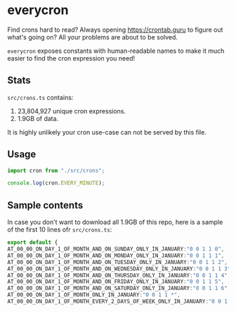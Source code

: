 # everycron

Find crons hard to read? Always opening https://crontab.guru to figure out
what's going on? All your problems are about to be solved.

`everycron` exposes constants with human-readable names to make it much easier
to find the cron expression you need!

## Stats

`src/crons.ts` contains:

1. 23,804,927 unique cron expressions.
2. 1.9GB of data.

It is highly unlikely your cron use-case can not be served by this file.

## Usage

```typescript
import cron from "./src/crons";

console.log(cron.EVERY_MINUTE);
```

## Sample contents

In case you don't want to download all 1.9GB of this repo, here is a sample of the first
10 lines ofr `src/crons.ts`:

```typescript
export default {
AT_00_00_ON_DAY_1_OF_MONTH_AND_ON_SUNDAY_ONLY_IN_JANUARY:"0 0 1 1 0",
AT_00_00_ON_DAY_1_OF_MONTH_AND_ON_MONDAY_ONLY_IN_JANUARY:"0 0 1 1 1",
AT_00_00_ON_DAY_1_OF_MONTH_AND_ON_TUESDAY_ONLY_IN_JANUARY:"0 0 1 1 2",
AT_00_00_ON_DAY_1_OF_MONTH_AND_ON_WEDNESDAY_ONLY_IN_JANUARY:"0 0 1 1 3",
AT_00_00_ON_DAY_1_OF_MONTH_AND_ON_THURSDAY_ONLY_IN_JANUARY:"0 0 1 1 4",
AT_00_00_ON_DAY_1_OF_MONTH_AND_ON_FRIDAY_ONLY_IN_JANUARY:"0 0 1 1 5",
AT_00_00_ON_DAY_1_OF_MONTH_AND_ON_SATURDAY_ONLY_IN_JANUARY:"0 0 1 1 6",
AT_00_00_ON_DAY_1_OF_MONTH_ONLY_IN_JANUARY:"0 0 1 1 *",
AT_00_00_ON_DAY_1_OF_MONTH_EVERY_2_DAYS_OF_WEEK_ONLY_IN_JANUARY:"0 0 1 1 */2",
```
